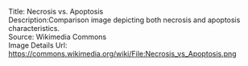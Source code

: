 Title: Necrosis vs. Apoptosis\
Description:Comparison image depicting both necrosis and apoptosis characteristics.\
Source: Wikimedia Commons\
Image Details Url: https://commons.wikimedia.org/wiki/File:Necrosis_vs_Apoptosis.png
